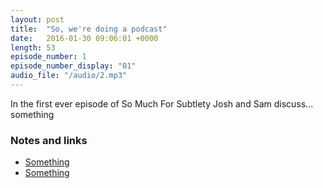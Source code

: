 ```yaml
---
layout: post
title:  "So, we're doing a podcast"
date:   2016-01-30 09:06:01 +0000
length: 53
episode_number: 1
episode_number_display: "01"
audio_file: "/audio/2.mp3"
---
```


In the first ever episode of So Much For Subtlety Josh and Sam discuss... something

### Notes and links
- [Something](http://www.google.com)
- [Something](http://www.google.com)
